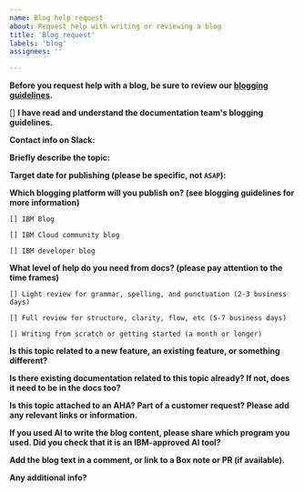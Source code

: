 ```yaml
---
name: Blog help request
about: Request help with writing or reviewing a blog
title: 'Blog request'
labels: 'blog'
assignees: ''

---
```


**Before you request help with a blog, be sure to review our [blogging guidelines](https://github.ibm.com/alchemy-containers/documentation/wiki/Blog-Requests).**

[] **I have read and understand the documentation team's blogging guidelines.** 

**Contact info on Slack:** 

**Briefly describe the topic:**

**Target date for publishing (please be specific, not `ASAP`):**

**Which blogging platform will you publish on? (see blogging guidelines for more information)**

    [] IBM Blog

    [] IBM Cloud community blog

    [] IBM developer blog

**What level of help do you need from docs? (please pay attention to the time frames)**

    [] Light review for grammar, spelling, and punctuation (2-3 business days)

    [] Full review for structure, clarity, flow, etc (5-7 business days)

    [] Writing from scratch or getting started (a month or longer)

**Is this topic related to a new feature, an existing feature, or something different?**

**Is there existing documentation related to this topic already? If not, does it need to be in the docs too?**

**Is this topic attached to an AHA? Part of a customer request? Please add any relevant links or information.**

**If you used AI to write the blog content, please share which program you used. Did you check that it is an IBM-approved AI tool?**

**Add the blog text in a comment, or link to a Box note or PR (if available).**

**Any additional info?**
